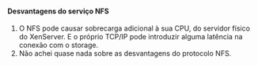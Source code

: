 #### Desvantagens do serviço NFS

1. O NFS pode causar sobrecarga adicional à sua CPU, do servidor físico do XenServer. E o próprio TCP/IP pode introduzir alguma latência na conexão com o storage.
2. Não achei quase nada sobre as desvantagens do protocolo NFS.
